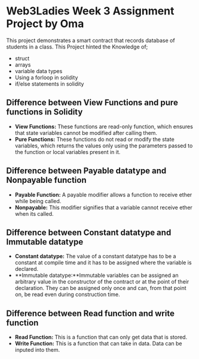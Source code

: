 # Web3Ladies Week 3 Assignment Project by Oma

This project demonstrates a smart contract that records database of students in a class. This Project hinted the Knowledge of;
- struct
- arrays
- variable data types
- Using a forloop in solidity
- if/else statements in solidity

## Difference between View Functions and pure functions in Solidity

- **View Functions:** These functions are read-only function, which ensures that state variables cannot be modified after calling them.
- **Pure Functions:** These functions do not read or modify the state variables, which returns the values only using the parameters passed to the function or local variables present in it.

## Difference between Payable datatype and Nonpayable function

- **Payable Function:** A payable modifier allows a function to receive ether while being called.
- **Nonpayable:** This modifier signifies that a variable cannot receive ether when its called.

## Difference between Constant datatype and Immutable datatype

- **Constant datatype:** The value of a constant datatype has to be a constant at compile time and it has to be assigned where the variable is declared.
- **Immutable datatype:**Immutable variables can be assigned an arbitrary value in the constructor of the contract or at the point of their declaration. They can be assigned only once and can, from that point on, be read even during construction time.

## Difference between Read function and write function

- **Read Function:** This is a function that can only get data that is stored.
- **Write Function:** This is a function that can take in data. Data can be inputed into them.